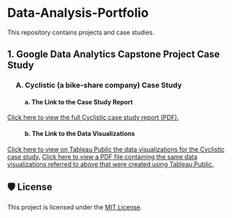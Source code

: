 # Data-Analysis-Portfolio
This repository contains projects and case studies.

## 1. Google Data Analytics Capstone Project Case Study
### &nbsp;&nbsp;&nbsp;&nbsp;&nbsp;A. Cyclistic (a bike-share company) Case Study
#### &nbsp;&nbsp;&nbsp;&nbsp;&nbsp;&nbsp;&nbsp;&nbsp;&nbsp;&nbsp;&nbsp;&nbsp;a. The Link to the Case Study Report
[Click here to view the full Cyclistic case study report (PDF).](Google%20Data%20Analytics/Cyclistic%20%28a%20Bike-share%20company%29%20Case%20Study/Cyclistic%20Case%20Study%20Report.pdf)
#### &nbsp;&nbsp;&nbsp;&nbsp;&nbsp;&nbsp;&nbsp;&nbsp;&nbsp;&nbsp;&nbsp;&nbsp;b. The Link to the Data Visualizations
[Click here to view on Tableau Public the data visualizations for the Cyclistic case study.](https://public.tableau.com/views/CyclisticDataVisualizations_17524091152510/Navigation?:language=en-US&:sid=&:redirect=auth&:display_count=n&:origin=viz_share_link)
[Click here to view a PDF file containing the same data visualizations referred to above that were created using Tableau Public.](Google%20Data%20Analytics/Cyclistic%20%28a%20Bike-share%20company%29%20Case%20Study/Cyclistic%20Data%20Visualizations.pdf)


## 🛡️ License

This project is licensed under the [MIT License](LICENSE).

